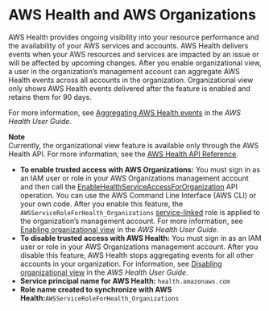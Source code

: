 # AWS Health and AWS Organizations<a name="services-that-can-integrate-health"></a>

AWS Health provides ongoing visibility into your resource performance and the availability of your AWS services and accounts\. AWS Health delivers events when your AWS resources and services are impacted by an issue or will be affected by upcoming changes\. After you enable organizational view, a user in the organization’s management account can aggregate AWS Health events across all accounts in the organization\. Organizational view only shows AWS Health events delivered after the feature is enabled and retains them for 90 days\. 

For more information, see [Aggregating AWS Health events](https://docs.aws.amazon.com/health/latest/ug/aggregate-events.html) in the *AWS Health User Guide*\.

**Note**  
Currently, the organizational view feature is available only through the AWS Health API\. For more information, see the [AWS Health API Reference](https://docs.aws.amazon.com/health/latest/APIReference/Welcome.html)\.
+ **To enable trusted access with AWS Organizations:** You must sign in as an IAM user or role in your AWS Organizations management account and then call the [EnableHealthServiceAccessForOrganization](https://docs.aws.amazon.com/health/latest/APIReference/API_EnableHealthServiceAccessForOrganization.html) API operation\. You can use the AWS Command Line Interface \(AWS CLI\) or your own code\. After you enable this feature, the `AWSServiceRoleForHealth_Organizations` [service\-linked](https://docs.aws.amazon.com/IAM/latest/UserGuide/using-service-linked-roles.html) role is applied to the organization’s management account\. For more information, see [Enabling organizational view](https://docs.aws.amazon.com/health/latest/ug/aggregate-events.html#enable-organizational-view) in the *AWS Health User Guide*\.
+ **To disable trusted access with AWS Health:** You must sign in as an IAM user or role in your AWS Organizations management account\. After you disable this feature, AWS Health stops aggregating events for all other accounts in your organization\. For information, see [Disabling organizational view](https://docs.aws.amazon.com/health/latest/ug/aggregate-events.html#disabling-organizational-view) in the *AWS Health User Guide*\.
+ **Service principal name for AWS Health:** `health.amazonaws.com` 
+ **Role name created to synchronize with AWS Health:**`AWSServiceRoleForHealth_Organizations`